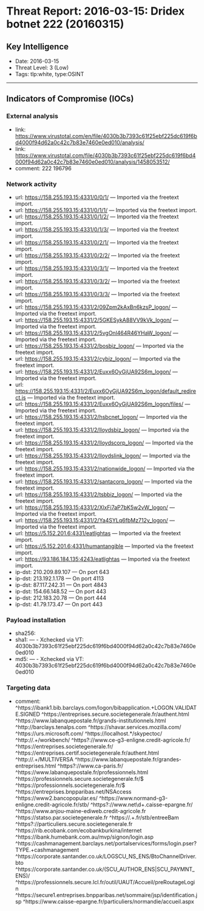 # Threat Report: 2016-03-15: Dridex botnet 222 (20160315)


## Key Intelligence
* Date: 2016-03-15
* Threat Level: 3 (Low)
* Tags: tlp:white, type:OSINT

---

## Indicators of Compromise (IOCs)
### External analysis
* link: https://www.virustotal.com/en/file/4030b3b7393c61f25ebf225dc619f6bd4000f94d62a0c42c7b83e7460e0ed010/analysis/
* link: https://www.virustotal.com/file/4030b3b7393c61f25ebf225dc619f6bd4000f94d62a0c42c7b83e7460e0ed010/analysis/1458053512/
* comment: <botnet>222</botnet>
<version>196796</version>

### Network activity
* url: https://158.255.193.15:4331/0/0/1/ — Imported via the freetext import.
* url: https://158.255.193.15:4331/0/1/1/ — Imported via the freetext import.
* url: https://158.255.193.15:4331/0/1/2/ — Imported via the freetext import.
* url: https://158.255.193.15:4331/0/1/3/ — Imported via the freetext import.
* url: https://158.255.193.15:4331/0/2/1/ — Imported via the freetext import.
* url: https://158.255.193.15:4331/0/2/2/ — Imported via the freetext import.
* url: https://158.255.193.15:4331/0/3/1/ — Imported via the freetext import.
* url: https://158.255.193.15:4331/0/3/2/ — Imported via the freetext import.
* url: https://158.255.193.15:4331/0/3/3/ — Imported via the freetext import.
* url: https://158.255.193.15:4331/2/09Zpm2kAxBn6kzsP_logon/ — Imported via the freetext import.
* url: https://158.255.193.15:4331/2/5GKESykA88VV9kVk_logon/ — Imported via the freetext import.
* url: https://158.255.193.15:4331/2/5vgOnl464R46YHaW_logon/ — Imported via the freetext import.
* url: https://158.255.193.15:4331/2/bosbiz_logon/ — Imported via the freetext import.
* url: https://158.255.193.15:4331/2/cybiz_logon/ — Imported via the freetext import.
* url: https://158.255.193.15:4331/2/Euxx6OyGjUA92S6m_logon/ — Imported via the freetext import.
* url: https://158.255.193.15:4331/2/Euxx6OyGjUA92S6m_logon/default_redirect.js — Imported via the freetext import.
* url: https://158.255.193.15:4331/2/Euxx6OyGjUA92S6m_logon/files/ — Imported via the freetext import.
* url: https://158.255.193.15:4331/2/hsbcnet_logon/ — Imported via the freetext import.
* url: https://158.255.193.15:4331/2/lloydsbiz_logon/ — Imported via the freetext import.
* url: https://158.255.193.15:4331/2/lloydscorp_logon/ — Imported via the freetext import.
* url: https://158.255.193.15:4331/2/lloydslink_logon/ — Imported via the freetext import.
* url: https://158.255.193.15:4331/2/nationwide_logon/ — Imported via the freetext import.
* url: https://158.255.193.15:4331/2/santacorp_logon/ — Imported via the freetext import.
* url: https://158.255.193.15:4331/2/tsbbiz_logon/ — Imported via the freetext import.
* url: https://158.255.193.15:4331/2/XlxFi7aP7bK5w2vW_logon/ — Imported via the freetext import.
* url: https://158.255.193.15:4331/2/Ya4SYLq6fbMz712y_logon/ — Imported via the freetext import.
* url: https://5.152.201.6:4331/eatlightas — Imported via the freetext import.
* url: https://5.152.201.6:4331/humantangible — Imported via the freetext import.
* url: https://93.186.184.135:4243/eatlightas — Imported via the freetext import.
* ip-dst: 210.209.89.107 — On port 643
* ip-dst: 213.192.1.178 — On port 4113
* ip-dst: 87.117.242.31 — On port 4843
* ip-dst: 154.66.148.52 — On port 443
* ip-dst: 212.183.20.78 — On port 444
* ip-dst: 41.79.173.47 — On port 443

### Payload installation
* sha256: <sha256>
* sha1: <sha1> — - Xchecked via VT: 4030b3b7393c61f25ebf225dc619f6bd4000f94d62a0c42c7b83e7460e0ed010
* md5: <md5> — - Xchecked via VT: 4030b3b7393c61f25ebf225dc619f6bd4000f94d62a0c42c7b83e7460e0ed010

### Targeting data
* comment: ^https://ibank1\.bib\.barclays\.com/logon/bibapplication.+LOGON\.VALIDATE\.SIGNED
^https://entreprises\.secure\.societegenerale\.fr/authent\.html
^https://www\.labanquepostale\.fr/grands-institutionnels\.html
^http://barclays\.tenalps\.com
^https://shavar\.services\.mozilla\.com/
^https://urs\.microsoft\.com/
^https://localhost.*/skypectoc/
^http://.+/workbench/
^https?://www\.ce-g3-enligne\.credit-agricole\.fr/
^https://entreprises\.societegenerale\.fr/
^https://entreprises\.certif\.societegenerale\.fr/authent\.html
^http://.+/MULTIVERSA
^https://www\.labanquepostale\.fr/grandes-entreprises\.html
^https?://www\.ca-paris\.fr/
^https://www\.labanquepostale\.fr/professionnels\.html
^https://professionnels\.secure.societegenerale\.fr/$
^https://professionnels\.societegenerale\.fr/$
^https://entreprises\.bnpparibas\.net/NSAccess
^https://www2\.bancopopular\.es/
^https://www\.normand-g3-enligne\.credit-agricole\.fr/stb/
^https?://www\.net\d+\.caisse-epargne\.fr/
^https://www\.anjou-maine-ediweb\.credit-agricole\.fr
^https://statso\.par\.societegenerale\.fr
^https://.+\.fr/stb/entreeBam
^https?://particuliers\.secure\.societegenerale\.fr
^https://rib\.ecobank\.com/ecobankburkina/internet
^https://ibank\.humebank\.com\.au/mvp/signon/login\.asp
^https://cashmanagement\.barclays\.net/portalservices/forms/login\.pser\?TYPE.+cashmanagement
^https://corporate\.santander\.co\.uk/LOGSCU_NS_ENS/BtoChannelDriver\.bto
^https://corporate\.santander\.co\.uk/(SCU_AUTHOR_ENS|SCU_PAYMNT_ENS)/
^https://professionnels\.secure\.lcl\.fr/outil/UAUT/Accueil/preRoutageLogin
^https://secure1\.entreprises\.bnpparibas\.net/sommaire/jsp/identification\.jsp
^https://www\.caisse-epargne\.fr/particuliers/normandie/accueil\.aspx
